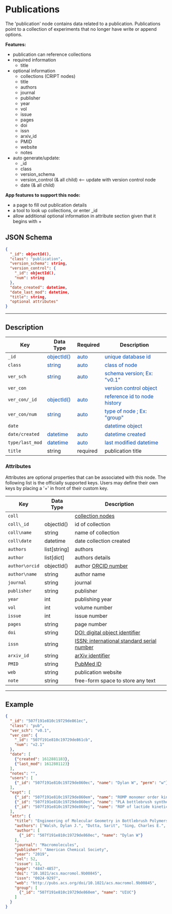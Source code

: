 # Publications

The 'publication' node contains data related to a publication. Publications point to a collection of experiments
that no longer have write or append options. 

**Features:**

* publication can reference collections
* required information
    * title
* optional information
    * collections (CRIPT nodes)
    * title
    * authors
    * journal
    * publisher
    * year
    * vol
    * issue
    * pages
    * doi
    * issn
    * arxiv_id
    * PMID
    * website
    * notes
* auto generate/update:
    * _id
    * class
    * version_schema
    * version_control (& all child) <-- update with version control node
    * date (& all child)


**App features to support this node:**

* a page to fill out publication details
* a tool to look up collections, or enter _id
* allow additional optional information in attribute section given that it begins with +

## JSON Schema

```json
{
  "_id": objectId(),
  "class": "publication",
  "version_schema": string,
  "version_control": {
    "_id": objectId(),
    "num": string
  },
  "date_created": datetime,
  "date_last_mod": datetime,
  "title": string,
  "optional attributes"
}
```

---

## Description

Key                   |Data Type     |Required  |Description
-------------         |---------     |------    |----
`_id`                 |<span style="color:rgb(0, 72, 189)"> objectId() </span>   | <span style="color:rgb(0, 72, 189)">  auto  </span> | <span style="color:rgb(0, 72, 189)">  unique database id  </span>
`class`               |<span style="color:rgb(0, 72, 189)">  string  </span>     | <span style="color:rgb(0, 72, 189)">  auto  </span> | <span style="color:rgb(0, 72, 189)">  class of node  </span>
`ver_sch`             |<span style="color:rgb(0, 72, 189)">  string  </span>     | <span style="color:rgb(0, 72, 189)">  auto  </span> | <span style="color:rgb(0, 72, 189)">  schema version; Ex: "v0.1"  </span>
`ver_con`             |                                                          |                                                     | <span style="color:rgb(0, 72, 189)">  version control object  </span>
`ver_con/_id`         |<span style="color:rgb(0, 72, 189)">  objectId()  </span> | <span style="color:rgb(0, 72, 189)">  auto  </span> | <span style="color:rgb(0, 72, 189)">  reference id to node history  </span>
`ver_con/num`         |<span style="color:rgb(0, 72, 189)">  string  </span>     | <span style="color:rgb(0, 72, 189)">auto  </span>   | <span style="color:rgb(0, 72, 189)">  type of node ; Ex: "group"  </span>
`date`                |                                                          |                                                     | <span style="color:rgb(0, 72, 189)">  datetime object  </span>
`date/created`        |<span style="color:rgb(0, 72, 189)">  datetime  </span>   | <span style="color:rgb(0, 72, 189)">auto  </span>   | <span style="color:rgb(0, 72, 189)">  datetime created  </span>
`type/last_mod`       |<span style="color:rgb(0, 72, 189)">  datetime  </span>   | <span style="color:rgb(0, 72, 189)">auto  </span>   | <span style="color:rgb(0, 72, 189)">  last modified datetime  </span>
`title`               | string         | required  | publication title


### Attributes

Attributes are optional properties that can be associated with this node. The following list is the officially supported
keys. Users may define their own keys by placing a '+' in front of their custom key.

Key                   | Data Type      | Description
-------------         |---------       |----
`coll`                |                | [collection nodes](../data-models/Collections.md)
`coll\_id`            | objectId()     | id of collection
`coll\name`           | string         | name of collection
`coll\date`           | datetime       | date collection created
`authors`             | list[string]   | authors
`author`              | list[dict]     | authors details 
`author\orcid`        | objectId()     | author [ORCID number](https://orcid.org/)
`author\name`         | string         | author name
`journal`             | string         | journal
`publisher`           | string         | publisher
`year`                | int            | publishing year
`vol`                 | int            | volume number
`issue`               | int            | issue number
`pages`               | string         | page number
`doi`                 | string         | [DOI: digital object identifier](https://www.doi.org/)
`issn`                | string         | [ISSN: international standard serial number](https://www.issn.org/)
`arxiv_id`            | string         | [arXiv identifier](https://arxiv.org/)
`PMID`                | string         | [PubMed ID](https://pubmed.ncbi.nlm.nih.gov/)
`web`                 | string         | publication website
`note`                | string         | free-form space to store any text

---

## Example

```json
{
  "_id": "507f191e810c19729de861ec",
  "class": "pub",
  "ver_sch": "v0.1",
  "ver_con": {
    "_id": "507f191e810c19729de861cb",
    "num": "v2.1"
  },
  "date": [
    {"created": 1612881183},
    {"last_mod": 1612881123}
  ],
  "notes": "",
  "users": [
    {"_id": "507f191e810c19729de860ec", "name": "Dylan W", "perm": "w"}
  ],
  "expt": [
    {"_id": "507f191e810c19729de860em", "name": "ROMP monomer order kinetic study", "date": 1612886423},
    {"_id": "507f191e810c19729de860en", "name": "PLA bottlebrush synthesis", "date": 1612886423},
    {"_id": "507f191e810c19729de860ej", "name": "ROP of lactide kinetics", "date": 1612886423}
  ],
  "attr": {
    "title": "Engineering of Molecular Geometry in Bottlebrush Polymers",
    "authors": ["Walsh, Dylan J.", "Dutta, Sarit", "Sing, Charles E.", "Guironnet, Damien"],
    "author": [
      {"_id": "507f191e810c19729de860ec", "name": "Dylan W"}
    ],
    "journal": "Macromolecules",
    "publisher": "American Chemical Society",
    "year": "2019",
    "vol": 52,
    "issue": 13,
    "page": "4847-4857",
    "doi": "10.1021/acs.macromol.9b00845",
    "issn": "0024-9297",
    "web": "http://pubs.acs.org/doi/10.1021/acs.macromol.9b00845",
    "group": [
      {"_id": "507f191e810c19729de860em", "name": "UIUC"}
    ]
  }
}
```

